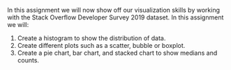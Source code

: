 In this assignment we will now show off our visualization skills by working with the Stack Overflow Developer Survey 2019 dataset. In this assignment we will:

1. Create a histogram to show the distribution of data.
2. Create different plots such as a scatter, bubble or boxplot.
3. Create a pie chart, bar chart, and stacked chart to show medians and counts.
